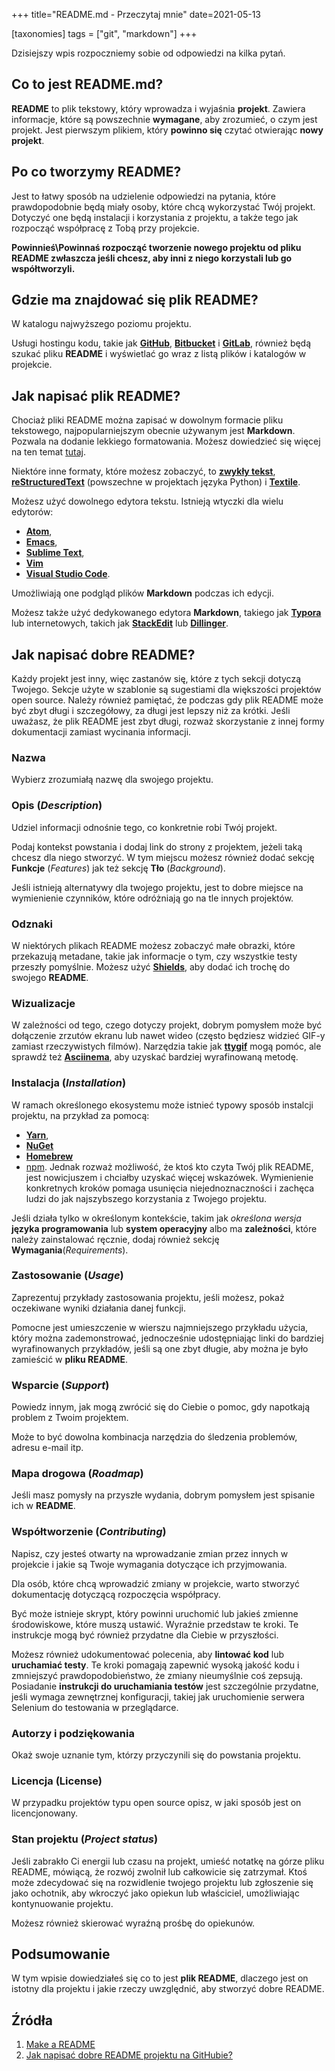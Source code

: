 +++
title="README.md - Przeczytaj mnie"
date=2021-05-13

[taxonomies]
tags = ["git", "markdown"]
+++

Dzisiejszy wpis rozpoczniemy sobie od odpowiedzi na kilka pytań.

## Co to jest **README.md**?
**README** to plik tekstowy, który wprowadza i wyjaśnia **projekt**. Zawiera informacje, które są powszechnie **wymagane**, aby zrozumieć, o czym jest projekt. Jest pierwszym plikiem, który **powinno się** czytać otwierając **nowy projekt**.

## Po co tworzymy **README**?

Jest to łatwy sposób na udzielenie odpowiedzi na pytania, które prawdopodobnie będą miały osoby, które chcą wykorzystać Twój projekt. Dotyczyć one będą instalacji i korzystania z projektu, a także tego jak rozpocząć współpracę z Tobą przy projekcie.

**Powinnieś\Powinnaś rozpocząć tworzenie nowego projektu od pliku README zwłaszcza jeśli chcesz, aby inni z niego korzystali lub go współtworzyli.**

## Gdzie ma znajdować się plik README?

W katalogu najwyższego poziomu projektu. 

Usługi hostingu kodu, takie jak [**GitHub**](https://github.com/), [**Bitbucket**](https://bitbucket.org/) i [**GitLab**](https://about.gitlab.com/), również będą szukać pliku **README** i wyświetlać go wraz z listą plików i katalogów w projekcie.

## Jak napisać plik README?

Chociaż pliki README można zapisać w dowolnym formacie pliku tekstowego, najpopularniejszym obecnie używanym jest **Markdown**. Pozwala na dodanie lekkiego formatowania. Możesz dowiedzieć się więcej na ten temat [tutaj](https://tadeuszsikorski.github.io/tags/markdown/). 

Niektóre inne formaty, które możesz zobaczyć, to [**zwykły tekst**](https://pl.wikipedia.org/wiki/Plik_tekstowy), [**reStructuredText**](https://pl.wikipedia.org/wiki/ReStructuredText) (powszechne w projektach języka Python) i [**Textile**](https://pl.wikipedia.org/wiki/Textile).

Możesz użyć dowolnego edytora tekstu. Istnieją wtyczki dla wielu edytorów: 
- [**Atom**](https://github.com/atom/markdown-preview), 
- [**Emacs**](https://github.com/jrblevin/markdown-mode), 
- [**Sublime Text**](https://github.com/facelessuser/MarkdownPreview), 
- [**Vim**](https://github.com/instant-markdown/vim-instant-markdown)
- [**Visual Studio Code**](https://code.visualstudio.com/docs/languages/markdown#_markdown-preview).

Umożliwiają one podgląd plików **Markdown** podczas ich edycji.

Możesz także użyć dedykowanego edytora **Markdown**, takiego jak [**Typora**](https://typora.io/) lub internetowych, takich jak [**StackEdit**](https://stackedit.io/) lub [**Dillinger**](https://dillinger.io/).

## Jak napisać dobre README?

Każdy projekt jest inny, więc zastanów się, które z tych sekcji dotyczą Twojego. Sekcje użyte w szablonie są sugestiami dla większości projektów open source. Należy również pamiętać, że podczas gdy plik README może być zbyt długi i szczegółowy, za długi jest lepszy niż za krótki. Jeśli uważasz, że plik README jest zbyt długi, rozważ skorzystanie z innej formy dokumentacji zamiast wycinania informacji.

### **Nazwa**
Wybierz zrozumiałą nazwę dla swojego projektu.

### **Opis** (*Description*)
Udziel informacji odnośnie tego, co konkretnie robi Twój projekt. 

Podaj kontekst powstania i dodaj link do strony z projektem, jeżeli taką chcesz dla niego stworzyć. W tym miejscu możesz również dodać sekcję **Funkcje** (*Features*) jak też sekcję **Tło** (*Background*). 

Jeśli istnieją alternatywy dla twojego projektu, jest to dobre miejsce na wymienienie czynników, które odróżniają go na tle innych projektów.

### **Odznaki**
W niektórych plikach README możesz zobaczyć małe obrazki, które przekazują metadane, takie jak informacje o tym, czy wszystkie testy przeszły pomyślnie. Możesz użyć [**Shields**](https://shields.io/), aby dodać ich trochę do swojego **README**.

### **Wizualizacje**
W zależności od tego, czego dotyczy projekt, dobrym pomysłem może być dołączenie zrzutów ekranu lub nawet wideo (często będziesz widzieć GIF-y zamiast rzeczywistych filmów). Narzędzia takie jak [**ttygif**](https://github.com/icholy/ttygif) mogą pomóc, ale sprawdź też [**Asciinema**](https://asciinema.org/), aby uzyskać bardziej wyrafinowaną metodę.

### **Instalacja** (*Installation*)
W ramach określonego ekosystemu może istnieć typowy sposób instalcji projektu, na przykład za pomocą:
- [**Yarn**](https://yarnpkg.com/), 
- [**NuGet**](https://www.nuget.org/)
- [**Homebrew**](https://brew.sh/)
- [npm](https://www.npmjs.com/).
Jednak rozważ możliwość, że ktoś kto czyta Twój plik README, jest nowicjuszem i chciałby uzyskać więcej wskazówek. Wymienienie konkretnych kroków pomaga usunięcia niejednoznaczności i zachęca ludzi do jak najszybszego korzystania z Twojego projektu. 

Jeśli działa tylko w określonym kontekście, takim jak *określona wersja* **języka programowania** lub **system operacyjny** albo ma **zależności**, które należy zainstalować ręcznie, dodaj również sekcję **Wymagania**(*Requirements*).

### **Zastosowanie** (*Usage*)
Zaprezentuj przykłady zastosowania projektu, jeśli możesz, pokaż oczekiwane wyniki działania danej funkcji. 

Pomocne jest umieszczenie w wierszu najmniejszego przykładu użycia, który można zademonstrować, jednocześnie udostępniając linki do bardziej wyrafinowanych przykładów, jeśli są one zbyt długie, aby można je było zamieścić w **pliku README**.

### **Wsparcie** (*Support*)
Powiedz innym, jak mogą zwrócić się do Ciebie o pomoc, gdy napotkają problem z Twoim projektem. 

Może to być dowolna kombinacja narzędzia do śledzenia problemów, adresu e-mail itp.

### **Mapa drogowa** (*Roadmap*)
Jeśli masz pomysły na przyszłe wydania, dobrym pomysłem jest spisanie ich w **README**.

### **Współtworzenie** (*Contributing*)
Napisz, czy jesteś otwarty na wprowadzanie zmian przez innych w projekcie i jakie są Twoje wymagania dotyczące ich przyjmowania.

Dla osób, które chcą wprowadzić zmiany w projekcie, warto stworzyć dokumentację dotyczącą rozpoczęcia współpracy. 

Być może istnieje skrypt, który powinni uruchomić lub jakieś zmienne środowiskowe, które muszą ustawić. Wyraźnie przedstaw te kroki. Te instrukcje mogą być również przydatne dla Ciebie w przyszłości.

Możesz również udokumentować polecenia, aby **lintować kod** lub **uruchamiać testy**. Te kroki pomagają zapewnić wysoką jakość kodu i zmniejszyć prawdopodobieństwo, że zmiany nieumyślnie coś zepsują. Posiadanie **instrukcji do uruchamiania testów** jest szczególnie przydatne, jeśli wymaga zewnętrznej konfiguracji, takiej jak uruchomienie serwera Selenium do testowania w przeglądarce.

### **Autorzy i podziękowania**
Okaż swoje uznanie tym, którzy przyczynili się do powstania projektu.

### **Licencja** (License)
W przypadku projektów typu open source opisz, w jaki sposób jest on licencjonowany.

### **Stan projektu** (*Project status*)
Jeśli zabrakło Ci energii lub czasu na projekt, umieść notatkę na górze pliku README, mówiącą, że rozwój zwolnił lub całkowicie się zatrzymał. Ktoś może zdecydować się na rozwidlenie twojego projektu lub zgłoszenie się jako ochotnik, aby wkroczyć jako opiekun lub właściciel, umożliwiając kontynuowanie projektu. 

Możesz również skierować wyraźną prośbę do opiekunów.

## Podsumowanie

W tym wpisie dowiedziałeś się co to jest **plik README**, dlaczego jest on istotny dla projektu i jakie rzeczy uwzględnić, aby stworzyć dobre README.

## Źródła

1. [Make a README](https://www.makeareadme.com/#what-is-it)
2. [Jak napisać dobre README projektu na GitHubie?](https://www.flynerd.pl/2018/06/jak-napisac-dobre-readme-projektu-na-githubie.html)